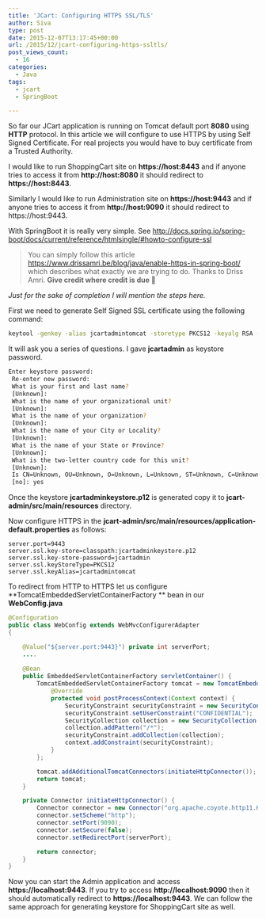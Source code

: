 ```yaml
---
title: 'JCart: Configuring HTTPS SSL/TLS'
author: Siva
type: post
date: 2015-12-07T13:17:45+00:00
url: /2015/12/jcart-configuring-https-ssltls/
post_views_count:
  - 16
categories:
  - Java
tags:
  - jcart
  - SpringBoot

---
```

So far our JCart application is running on Tomcat default port **8080** using **HTTP** protocol. In this article we will configure to use HTTPS by using Self Signed Certificate. For real projects you would have to buy certificate from a Trusted Authority.

I would like to run ShoppingCart site on **https://host:8443** and if anyone tries to access it from **http://host:8080** it should redirect to **https://host:8443**.
  
Similarly I would like to run Administration site on **https://host:9443** and if anyone tries to access it from **http://host:9090** it should redirect to https://host:9443.

With SpringBoot it is really very simple. See <a href="http://docs.spring.io/spring-boot/docs/current/reference/htmlsingle/#howto-configure-ssl" target="_blank">http://docs.spring.io/spring-boot/docs/current/reference/htmlsingle/#howto-configure-ssl</a>

> You can simply follow this article <a href="https://www.drissamri.be/blog/java/enable-https-in-spring-boot/" target="_blank">https://www.drissamri.be/blog/java/enable-https-in-spring-boot/</a> which describes what exactly we are trying to do. Thanks to Driss Amri. **Give credit where credit is due 🙂**

_Just for the sake of completion I will mention the steps here._

First we need to generate Self Signed SSL certificate using the following command:

```bash
keytool -genkey -alias jcartadmintomcat -storetype PKCS12 -keyalg RSA -keysize 2048 -keystore jcartadminkeystore.p12 -validity 3650
```

It will ask you a series of questions. I gave **jcartadmin** as keystore password.

```bash
Enter keystore password:
 Re-enter new password:
 What is your first and last name?
 [Unknown]:
 What is the name of your organizational unit?
 [Unknown]:
 What is the name of your organization?
 [Unknown]:
 What is the name of your City or Locality?
 [Unknown]:
 What is the name of your State or Province?
 [Unknown]:
 What is the two-letter country code for this unit?
 [Unknown]:
 Is CN=Unknown, OU=Unknown, O=Unknown, L=Unknown, ST=Unknown, C=Unknown correct?
 [no]: yes
```

Once the keystore **jcartadminkeystore.p12** is generated copy it to **jcart-admin/src/main/resources** directory.

Now configure HTTPS in the **jcart-admin/src/main/resources/application-default.properties** as follows:

```properties
server.port=9443
server.ssl.key-store=classpath:jcartadminkeystore.p12
server.ssl.key-store-password=jcartadmin
server.ssl.keyStoreType=PKCS12
server.ssl.keyAlias=jcartadmintomcat
```

To redirect from HTTP to HTTPS let us configure **TomcatEmbeddedServletContainerFactory ** bean in our **WebConfig.java**

```java
@Configuration
public class WebConfig extends WebMvcConfigurerAdapter
{

	@Value("${server.port:9443}") private int serverPort;	
	....
	
	@Bean
	public EmbeddedServletContainerFactory servletContainer() {
		TomcatEmbeddedServletContainerFactory tomcat = new TomcatEmbeddedServletContainerFactory() {
			@Override
			protected void postProcessContext(Context context) {
				SecurityConstraint securityConstraint = new SecurityConstraint();
				securityConstraint.setUserConstraint("CONFIDENTIAL");
				SecurityCollection collection = new SecurityCollection();
				collection.addPattern("/*");
				securityConstraint.addCollection(collection);
				context.addConstraint(securityConstraint);
			}
		};

		tomcat.addAdditionalTomcatConnectors(initiateHttpConnector());
		return tomcat;
	}

	private Connector initiateHttpConnector() {
		Connector connector = new Connector("org.apache.coyote.http11.Http11NioProtocol");
		connector.setScheme("http");
		connector.setPort(9090);
		connector.setSecure(false);
		connector.setRedirectPort(serverPort);

		return connector;
	}
}
```

Now you can start the Admin application and access **https://localhost:9443**. If you try to access **http://localhost:9090** then it should automatically redirect to **https://localhost:9443**. We can follow the same approach for generating keystore for ShoppingCart site as well.
